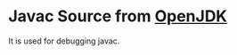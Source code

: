 # Javac Source from [OpenJDK](https://hg.openjdk.org/jdk8/jdk8/langtools/)

It is used for debugging javac.
